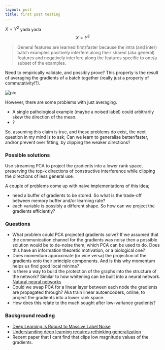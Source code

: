 ```yaml
---
layout: post
title: first post testing
---
```


$X=Y^2$ yada yada
$$X=Y^2$$
> General features are learned first/faster because the intra (and inter) batch examples positively interfere along their shared (aka general) features and negatively interfere along the features specific to one/a subset of the examples.

<side>Need to empirically validate, and possibly prove?</side>
This property is the result of averaging the gradients of a batch together (really just a property of commutativity!?).

![pic]({{site.baseurl}}\images/svd-grad.png)

However, there are some problems with just averaging.

* A single pathological example (maybe a noised label) could arbitrarily skew the direction of the mean.
* ?

So, assuming this claim is true, and these problems do exist, the next question in my mind is to ask; Can we learn to generalise better/faster, and/or prevent over fitting, by clipping the weaker directions?

### Possible solutions

Use streaming PCA to project the gradients into a lower rank space, preserving the top-k directions of constructive interference while clipping the directions of less general use.

A couple of problems come up with naive implementations of this idea;

* need a buffer of gradients to be stored. So what is the trade-off between memory buffer and/or learning rate?
* each variable is possibly a different shape. So how can we project the gradients efficiently?

### Questions

* What problem could PCA projected gradients solve? If we assumed that the communication channel for the gradients was noisy then a possible solution would be to de-noise them, which PCA can be used to do. Does this have an information theoretic motivation, or a biological one?
* Does momentum approximate (or vice versa) the projection of the gradients onto their principle components. And is this why momentum helps us find good local minima?
* Is there a way to build the protection of the graphs into the structure of the network? Similar to how whitening can be built into a neural network. [Natural neural networks](https://arxiv.org/abs/1507.00210)
* Could we swap PCA for a linear layer between each node the gradients are propagated through? Aka train linear autoencoders, online, to project the gradients into a lower rank space.
* How does this relate to the much sought after low-variance gradients?


### Background reading

* [Deep Learning is Robust to Massive Label Noise](https://arxiv.org/abs/1705.10694)
* [Understanding deep learning requires rethinking generalization](https://arxiv.org/abs/1611.03530)
* Recent paper that I cant find that clips low magnitude values of the gradients.
